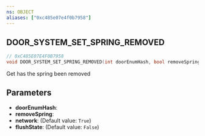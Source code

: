 ```yaml
---
ns: OBJECT
aliases: ["0xc485e07e4f0b7958"]
---
```

## DOOR_SYSTEM_SET_SPRING_REMOVED

```c
// 0xC485E07E4F0B7958
void DOOR_SYSTEM_SET_SPRING_REMOVED(int doorEnumHash, bool removeSpring, bool network, bool flushState);
```

Get has the spring been removed


## Parameters
* **doorEnumHash**: 
* **removeSpring**: 
* **network**: (Default value: `True`)
* **flushState**: (Default value: `False`)
